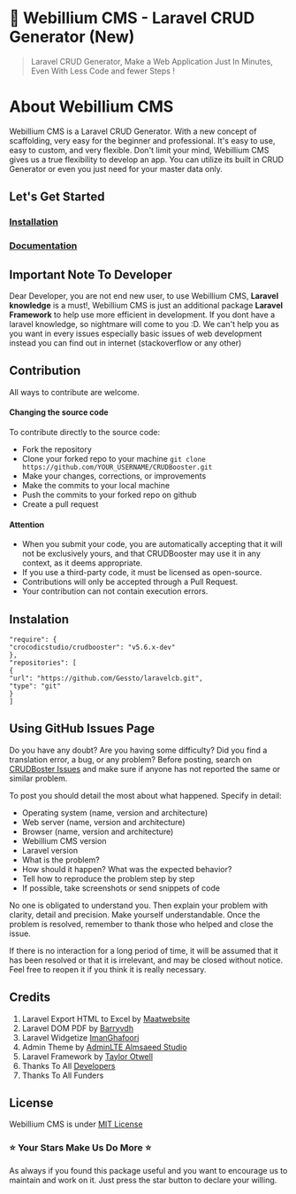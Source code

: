 # :rocket: Webillium CMS - Laravel CRUD Generator (New)
> Laravel CRUD Generator, Make a Web Application Just In Minutes, Even With Less Code and fewer Steps !

# About Webillium CMS
Webillium CMS is a Laravel CRUD Generator. With a new concept of scaffolding, very easy for the beginner and professional. It's easy to use, easy to custom, and very flexible. Don't limit your mind, Webillium CMS gives us a true flexibility to develop an app. You can utilize its built in CRUD Generator or even you just need for your master data only.

## Let's Get Started
### [Installation](/docs/en/installation.md)
### [Documentation](/docs/en/index.md)


## Important Note To Developer
Dear Developer, you are not end new user, to use Webillium CMS, **Laravel knowledge** is a must!, Webillium CMS is just an additional package **Laravel Framework** to help use more efficient in development. If you dont have a laravel knowledge, so nightmare will come to you :D. We can't help you as you want in every issues especially basic issues of web development instead you can find out in internet (stackoverflow or any other)

## Contribution

All ways to contribute are welcome. 

#### Changing the source code

To contribute directly to the source code:

- Fork the repository
- Clone your forked repo to your machine ```git clone https://github.com/YOUR_USERNAME/CRUDBooster.git```
- Make your changes, corrections, or improvements
- Make the commits to your local machine
- Push the commits to your forked repo on github 
- Create a pull request

#### Attention

- When you submit your code, you are automatically accepting that it will not be exclusively yours, and that CRUDBooster may use it in any context, as it deems appropriate.
- If you use a third-party code, it must be licensed as open-source.
- Contributions will only be accepted through a Pull Request.
- Your contribution can not contain execution errors.

## Instalation
```
"require": {
"crocodicstudio/crudbooster": "v5.6.x-dev"
},
"repositories": [
{
"url": "https://github.com/Gessto/laravelcb.git",
"type": "git"
}
]
```
## Using GitHub Issues Page

Do you have any doubt? Are you having some difficulty? Did you find a translation error, a bug, or any problem? Before posting, search on [CRUDBoster Issues](https://github.com/crocodic-studio/crudbooster/issues)  and make sure if anyone has not reported the same or similar problem.

To post you should detail the most about what happened. Specify in detail:

- Operating system (name, version and architecture)
- Web server (name, version and architecture)
- Browser (name, version and architecture)
- Webillium CMS version
- Laravel version
- What is the problem?
- How should it happen? What was the expected behavior?
- Tell how to reproduce the problem step by step
- If possible, take screenshots or send snippets of code

No one is obligated to understand you. Then explain your problem with clarity, detail and precision. Make yourself understandable. Once the problem is resolved, remember to thank those who helped and close the issue. 

If there is no interaction for a long period of time, it will be assumed that it has been resolved or that it is irrelevant, and may be closed without notice. Feel free to reopen it if you think it is really necessary.

## Credits
1. Laravel Export HTML to Excel by [Maatwebsite](https://github.com/Maatwebsite/Laravel-Excel)
2. Laravel DOM PDF by [Barryvdh](https://github.com/barryvdh/laravel-dompdf)
3. Laravel Widgetize [ImanGhafoori](https://github.com/imanghafoori1/laravel-widgetize)
4. Admin Theme by [AdminLTE Almsaeed Studio](https://almsaeedstudio.com/preview)
5. Laravel Framework by [Taylor Otwell](https://github.com/laravel/laravel)
6. Thanks To All [Developers](https://github.com/crocodic-studio/crudbooster/graphs/contributors)
7. Thanks To All Funders

## License 
Webillium CMS is under [MIT License](https://opensource.org/licenses/MIT)

### :star: Your Stars Make Us Do More :star:
As always if you found this package useful and you want to encourage us to maintain and work on it. Just press the star button to declare your willing.
